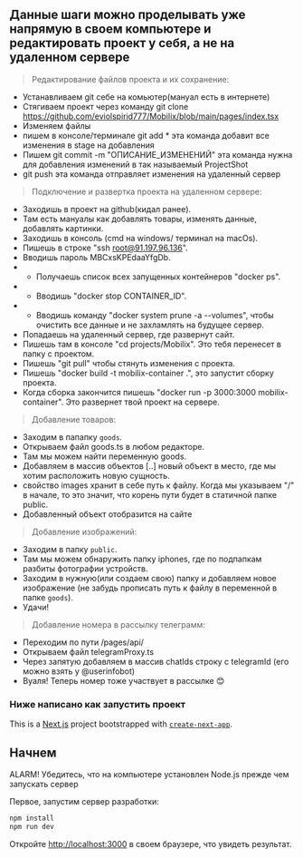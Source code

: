 ## Данные шаги можно проделывать уже напрямую в своем компьютере и редактировать проект у себя, а не на удаленном сервере ##

> Редактирование файлов проекта и их сохранение:
- Устанавливаем git себе на комьютер(мануал есть в интернете)
- Стягиваем проект через команду git clone https://github.com/eviolspirid777/Mobilix/blob/main/pages/index.tsx
- Изменяем файлы
- пишем в консоле/терминале git add * эта команда добавит все изменения в stage на добавления
- Пишем git commit -m "ОПИСАНИЕ_ИЗМЕНЕНИЙ" эта команда нужна для добавления изменений в так называемый ProjectShot
- git push эта команда отправляет изменения на удаленный сервер


> Подключение и развертка проекта на удаленном сервере:
- Заходишь в проект на github(кидал ранее).
- Там есть мануалы как добавлять товары, изменять данные, добавлять картинки.
- Заходишь в консоль (cmd на windows/ терминал на macOs).
- Пишешь в строке "ssh root@91.197.96.136".
- Вводишь пароль MBCxsKPEdaaYfgDb.
- - Получаешь список всех запущенных контейнеров "docker ps".
- - Вводишь "docker stop CONTAINER_ID".
- - Вводишь команду "docker system prune -a --volumes", чтобы очистить все данные и не захламлять на будущее сервер.
- Попадаешь на удаленный сервер, где развернут сайт.
- Пишешь там в консоле "cd projects/Mobilix". Это тебя перенесет в папку с проектом.
- Пишешь "git pull" чтобы стянуть изменения с проекта.
- Пишешь "docker build -t mobilix-container .", это запустит сборку проекта.
- Когда сборка закончится пишешь "docker run -p 3000:3000 mobilix-container". Это развернет твой проект на сервере.

> Добавление товаров:
- Заходим в папапку ```goods```.
- Открываем файл goods.ts в любом редакторе.
- Там мы можем найти переменную goods.
- Добавляем в массив объектов [..] новый объект в место, где мы хотим расположить новую сущность.
- свойство images хранит в себе путь к файлу. Когда мы указываем "/" в начале, то это значит, что корень пути будет в статичной папке public.
- Добавленный объект отобразится на сайте

> Добавление изображений:
- Заходим в папку ```public```.
- Там мы можем обнаружить папку iphones, где по подпапкам разбиты фотографии устройств.
- Заходим в нужную(или создаем свою) папку и добавляем новое изображение (не забудь прописать путь к файлу в переменной в папке ```goods```).
- Удачи!

> Добавление номера в рассылку телеграмм:
- Переходим по пути /pages/api/
- Открываем файл telegramProxy.ts
- Через запятую добавляем в массив chatIds строку с telegramId (его можно взять у @userinfobot)
- Вуаля! Теперь номер тоже участвует в рассылке 😊 

### Ниже написано как запустить проект ###

This is a [Next.js](https://nextjs.org) project bootstrapped with [`create-next-app`](https://nextjs.org/docs/pages/api-reference/create-next-app).

## Начнем

ALARM! Убедитесь, что на компьютере установлен Node.js прежде чем запускать сервер

Первое, запустим сервер разработки:

```bash
npm install
npm run dev
```

Откройте [http://localhost:3000](http://localhost:3000) в своем браузере, что увидеть результат.